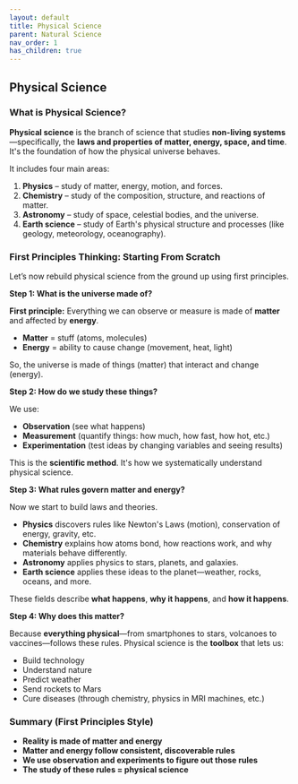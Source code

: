 ```yaml
---
layout: default
title: Physical Science
parent: Natural Science
nav_order: 1
has_children: true
---
```


## Physical Science

### What is Physical Science?

**Physical science** is the branch of science that studies **non-living systems**—specifically, the **laws and properties of matter, energy, space, and time**. It's the foundation of how the physical universe behaves.

It includes four main areas:

1. **Physics** – study of matter, energy, motion, and forces.
2. **Chemistry** – study of the composition, structure, and reactions of matter.
3. **Astronomy** – study of space, celestial bodies, and the universe.
4. **Earth science** – study of Earth's physical structure and processes (like geology, meteorology, oceanography).

### First Principles Thinking: Starting From Scratch

Let’s now rebuild physical science from the ground up using first principles.

**Step 1: What is the universe made of?**

**First principle:**
Everything we can observe or measure is made of **matter** and affected by **energy**.

* **Matter** = stuff (atoms, molecules)
* **Energy** = ability to cause change (movement, heat, light)

So, the universe is made of things (matter) that interact and change (energy).

**Step 2: How do we study these things?**

We use:

* **Observation** (see what happens)
* **Measurement** (quantify things: how much, how fast, how hot, etc.)
* **Experimentation** (test ideas by changing variables and seeing results)

This is the **scientific method**. It's how we systematically understand physical science.

**Step 3: What rules govern matter and energy?**

Now we start to build laws and theories.

* **Physics** discovers rules like Newton's Laws (motion), conservation of energy, gravity, etc.
* **Chemistry** explains how atoms bond, how reactions work, and why materials behave differently.
* **Astronomy** applies physics to stars, planets, and galaxies.
* **Earth science** applies these ideas to the planet—weather, rocks, oceans, and more.

These fields describe **what happens**, **why it happens**, and **how it happens**.

**Step 4: Why does this matter?**

Because **everything physical**—from smartphones to stars, volcanoes to vaccines—follows these rules. Physical science is the **toolbox** that lets us:

* Build technology
* Understand nature
* Predict weather
* Send rockets to Mars
* Cure diseases (through chemistry, physics in MRI machines, etc.)

### Summary (First Principles Style)

* **Reality is made of matter and energy**
* **Matter and energy follow consistent, discoverable rules**
* **We use observation and experiments to figure out those rules**
* **The study of these rules = physical science**

